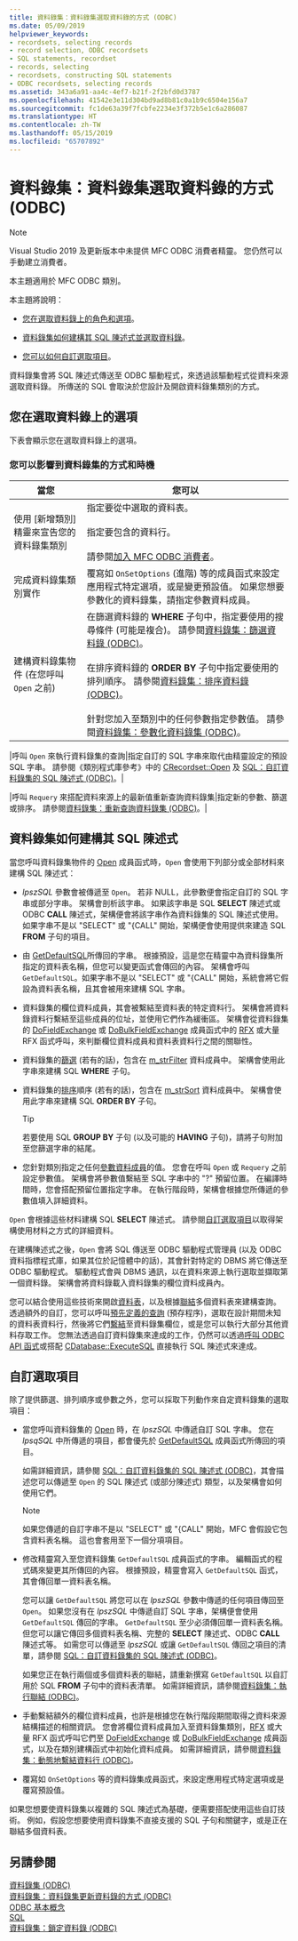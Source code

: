 ```yaml
---
title: 資料錄集：資料錄集選取資料錄的方式 (ODBC)
ms.date: 05/09/2019
helpviewer_keywords:
- recordsets, selecting records
- record selection, ODBC recordsets
- SQL statements, recordset
- records, selecting
- recordsets, constructing SQL statements
- ODBC recordsets, selecting records
ms.assetid: 343a6a91-aa4c-4ef7-b21f-2f2bfd0d3787
ms.openlocfilehash: 41542e3e11d304bd9ad8b81c0a1b9c6504e156a7
ms.sourcegitcommit: fc1de63a39f7fcbfe2234e3f372b5e1c6a286087
ms.translationtype: HT
ms.contentlocale: zh-TW
ms.lasthandoff: 05/15/2019
ms.locfileid: "65707892"
---
```

# <a name="recordset-how-recordsets-select-records-odbc"></a>資料錄集：資料錄集選取資料錄的方式 (ODBC)

> [!NOTE] 
> Visual Studio 2019 及更新版本中未提供 MFC ODBC 消費者精靈。 您仍然可以手動建立消費者。

本主題適用於 MFC ODBC 類別。

本主題將說明：

- [您在選取資料錄上的角色和選項](#_core_your_options_in_selecting_records)。

- [資料錄集如何建構其 SQL 陳述式並選取資料錄](#_core_how_a_recordset_constructs_its_sql_statement)。

- [您可以如何自訂選取項目](#_core_customizing_the_selection)。

資料錄集會將 SQL 陳述式傳送至 ODBC 驅動程式，來透過該驅動程式從資料來源選取資料錄。 所傳送的 SQL 會取決於您設計及開啟資料錄集類別的方式。

##  <a name="_core_your_options_in_selecting_records"></a> 您在選取資料錄上的選項

下表會顯示您在選取資料錄上的選項。

### <a name="how-and-when-you-can-affect-a-recordset"></a>您可以影響到資料錄集的方式和時機

|當您|您可以|
|--------------|-------------|
|使用 [新增類別] 精靈來宣告您的資料錄集類別|指定要從中選取的資料表。<br /><br /> 指定要包含的資料行。<br /><br /> 請參閱[加入 MFC ODBC 消費者](../../mfc/reference/adding-an-mfc-odbc-consumer.md)。|
|完成資料錄集類別實作|覆寫如 `OnSetOptions` (進階) 等的成員函式來設定應用程式特定選項，或是變更預設值。 如果您想要參數化的資料錄集，請指定參數資料成員。|
|建構資料錄集物件 (在您呼叫 `Open` 之前)|在篩選資料錄的 **WHERE** 子句中，指定要使用的搜尋條件 (可能是複合)。 請參閱[資料錄集：篩選資料錄 (ODBC)](../../data/odbc/recordset-filtering-records-odbc.md)。<br /><br /> 在排序資料錄的 **ORDER BY** 子句中指定要使用的排列順序。 請參閱[資料錄集：排序資料錄 (ODBC)](../../data/odbc/recordset-sorting-records-odbc.md)。<br /><br /> 針對您加入至類別中的任何參數指定參數值。 請參閱[資料錄集：參數化資料錄集 (ODBC)](../../data/odbc/recordset-parameterizing-a-recordset-odbc.md)。|

|呼叫 `Open` 來執行資料錄集的查詢|指定自訂的 SQL 字串來取代由精靈設定的預設 SQL 字串。 請參閱《類別程式庫參考》中的 [CRecordset::Open](../../mfc/reference/crecordset-class.md#open) 及 [SQL：自訂資料錄集的 SQL 陳述式 (ODBC)](../../data/odbc/sql-customizing-your-recordsets-sql-statement-odbc.md)。|

|呼叫 `Requery` 來搭配資料來源上的最新值重新查詢資料錄集|指定新的參數、篩選或排序。 請參閱[資料錄集：重新查詢資料錄集 (ODBC)](../../data/odbc/recordset-requerying-a-recordset-odbc.md)。|

##  <a name="_core_how_a_recordset_constructs_its_sql_statement"></a> 資料錄集如何建構其 SQL 陳述式

當您呼叫資料錄集物件的 [Open](../../mfc/reference/crecordset-class.md#open) 成員函式時，`Open` 會使用下列部分或全部材料來建構 SQL 陳述式：

- *lpszSQL* 參數會被傳遞至 `Open`。 若非 NULL，此參數便會指定自訂的 SQL 字串或部分字串。 架構會剖析該字串。 如果該字串是 SQL **SELECT** 陳述式或 ODBC **CALL** 陳述式，架構便會將該字串作為資料錄集的 SQL 陳述式使用。 如果字串不是以 "SELECT" 或 "{CALL" 開始，架構便會使用提供來建造 SQL **FROM** 子句的項目。

- 由 [GetDefaultSQL](../../mfc/reference/crecordset-class.md#getdefaultsql)所傳回的字串。 根據預設，這是您在精靈中為資料錄集所指定的資料表名稱，但您可以變更函式會傳回的內容。 架構會呼叫 `GetDefaultSQL`。如果字串不是以 "SELECT" 或 "{CALL" 開始，系統會將它假設為資料表名稱，且其會被用來建構 SQL 字串。


- 資料錄集的欄位資料成員，其會被繫結至資料表的特定資料行。 架構會將資料錄資料行繫結至這些成員的位址，並使用它們作為緩衝區。 架構會從資料錄集的 [DoFieldExchange](../../mfc/reference/crecordset-class.md#dofieldexchange) 或 [DoBulkFieldExchange](../../mfc/reference/crecordset-class.md#dofieldexchange) 成員函式中的 [RFX](../../data/odbc/record-field-exchange-using-rfx.md) 或大量 RFX 函式呼叫，來判斷欄位資料成員和資料表資料行之間的關聯性。

- 資料錄集的[篩選](../../data/odbc/recordset-filtering-records-odbc.md) (若有的話)，包含在 [m_strFilter](../../mfc/reference/crecordset-class.md#m_strfilter) 資料成員中。 架構會使用此字串來建構 SQL **WHERE** 子句。

- 資料錄集的[排序](../../data/odbc/recordset-sorting-records-odbc.md)順序 (若有的話)，包含在 [m_strSort](../../mfc/reference/crecordset-class.md#m_strsort) 資料成員中。 架構會使用此字串來建構 SQL **ORDER BY** 子句。

   > [!TIP]
   > 若要使用 SQL **GROUP BY** 子句 (以及可能的 **HAVING** 子句)，請將子句附加至您篩選字串的結尾。

- 您針對類別指定之任何[參數資料成員](../../data/odbc/recordset-parameterizing-a-recordset-odbc.md)的值。 您會在呼叫 `Open` 或 `Requery` 之前設定參數值。 架構會將參數值繫結至 SQL 字串中的 "?" 預留位置。 在編譯時間時，您會搭配預留位置指定字串。 在執行階段時，架構會根據您所傳遞的參數值填入詳細資料。

`Open` 會根據這些材料建構 SQL **SELECT** 陳述式。 請參閱[自訂選取項目](#_core_customizing_the_selection)以取得架構使用材料之方式的詳細資料。

在建構陳述式之後，`Open` 會將 SQL 傳送至 ODBC 驅動程式管理員 (以及 ODBC 資料指標程式庫，如果其位於記憶體中的話)，其會針對特定的 DBMS 將它傳送至 ODBC 驅動程式。 驅動程式會與 DBMS 通訊，以在資料來源上執行選取並擷取第一個資料錄。 架構會將資料錄載入資料錄集的欄位資料成員內。

您可以結合使用這些技術來開啟[資料表](../../data/odbc/recordset-declaring-a-class-for-a-table-odbc.md)，以及根據[聯結](../../data/odbc/recordset-performing-a-join-odbc.md)多個資料表來建構查詢。 透過額外的自訂，您可以呼叫[預先定義的查詢](../../data/odbc/recordset-declaring-a-class-for-a-predefined-query-odbc.md) (預存程序)，選取在設計期間未知的資料表資料行，然後將它們[繫結](../../data/odbc/recordset-dynamically-binding-data-columns-odbc.md)至資料錄集欄位，或是您可以執行大部分其他資料存取工作。 您無法透過自訂資料錄集來達成的工作，仍然可以透過[呼叫 ODBC API 函式](../../data/odbc/odbc-calling-odbc-api-functions-directly.md)或搭配 [CDatabase::ExecuteSQL](../../mfc/reference/cdatabase-class.md#executesql) 直接執行 SQL 陳述式來達成。

##  <a name="_core_customizing_the_selection"></a> 自訂選取項目

除了提供篩選、排列順序或參數之外，您可以採取下列動作來自定資料錄集的選取項目：

- 當您呼叫資料錄集的 [Open](../../mfc/reference/crecordset-class.md#open) 時，在 *lpszSQL* 中傳遞自訂 SQL 字串。 您在 *lpsqSQL* 中所傳遞的項目，都會優先於 [GetDefaultSQL](../../mfc/reference/crecordset-class.md#getdefaultsql) 成員函式所傳回的項目。

   如需詳細資訊，請參閱 [SQL：自訂資料錄集的 SQL 陳述式 (ODBC)](../../data/odbc/sql-customizing-your-recordsets-sql-statement-odbc.md)，其會描述您可以傳遞至 `Open` 的 SQL 陳述式 (或部分陳述式) 類型，以及架構會如何使用它們。

    > [!NOTE]
    >  如果您傳遞的自訂字串不是以 "SELECT" 或 "{CALL" 開始，MFC 會假設它包含資料表名稱。 這也會套用至下一個分項項目。

- 修改精靈寫入至您資料錄集 `GetDefaultSQL` 成員函式的字串。 編輯函式的程式碼來變更其所傳回的內容。 根據預設，精靈會寫入 `GetDefaultSQL` 函式，其會傳回單一資料表名稱。

   您可以讓 `GetDefaultSQL` 將您可以在 *lpszSQL* 參數中傳遞的任何項目傳回至 `Open`。 如果您沒有在 *lpszSQL* 中傳遞自訂 SQL 字串，架構便會使用 `GetDefaultSQL` 傳回的字串。 `GetDefaultSQL` 至少必須傳回單一資料表名稱。 但您可以讓它傳回多個資料表名稱、完整的 **SELECT** 陳述式、ODBC **CALL** 陳述式等。 如需您可以傳遞至 *lpszSQL* 或讓 `GetDefaultSQL` 傳回之項目的清單，請參閱 [SQL：自訂資料錄集的 SQL 陳述式 (ODBC)](../../data/odbc/sql-customizing-your-recordsets-sql-statement-odbc.md)。

   如果您正在執行兩個或多個資料表的聯結，請重新撰寫 `GetDefaultSQL` 以自訂用於 SQL **FROM** 子句中的資料表清單。 如需詳細資訊，請參閱[資料錄集：執行聯結 (ODBC)](../../data/odbc/recordset-performing-a-join-odbc.md)。


- 手動繫結額外的欄位資料成員，也許是根據您在執行階段期間取得之資料來源結構描述的相關資訊。 您會將欄位資料成員加入至資料錄集類別，[RFX](../../data/odbc/record-field-exchange-using-rfx.md) 或大量 RFX 函式呼叫它們至 [DoFieldExchange](../../mfc/reference/crecordset-class.md#dofieldexchange) 或 [DoBulkFieldExchange](../../mfc/reference/crecordset-class.md#dobulkfieldexchange) 成員函式，以及在類別建構函式中初始化資料成員。 如需詳細資訊，請參閱[資料錄集：動態地繫結資料行 (ODBC)](../../data/odbc/recordset-dynamically-binding-data-columns-odbc.md)。

- 覆寫如 `OnSetOptions` 等的資料錄集成員函式，來設定應用程式特定選項或是覆寫預設值。

如果您想要使資料錄集以複雜的 SQL 陳述式為基礎，便需要搭配使用這些自訂技術。 例如，假設您想要使用資料錄集不直接支援的 SQL 子句和關鍵字，或是正在聯結多個資料表。

## <a name="see-also"></a>另請參閱

[資料錄集 (ODBC)](../../data/odbc/recordset-odbc.md)<br/>
[資料錄集：資料錄集更新資料錄的方式 (ODBC)](../../data/odbc/recordset-how-recordsets-update-records-odbc.md)<br/>
[ODBC 基本概念](../../data/odbc/odbc-basics.md)<br/>
[SQL](../../data/odbc/sql.md)<br/>
[資料錄集：鎖定資料錄 (ODBC)](../../data/odbc/recordset-locking-records-odbc.md)